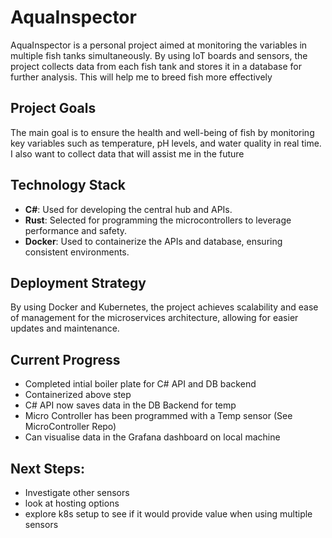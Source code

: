 # AquaInspector

AquaInspector is a personal project aimed at monitoring the variables in multiple fish tanks simultaneously. By using IoT boards and sensors, the project collects data from each fish tank and stores it in a database for further analysis. This will help me to breed fish more effectively 

## Project Goals
The main goal is to ensure the health and well-being of fish by monitoring key variables such as temperature, pH levels, and water quality in real time. I also want to collect data that will assist me in the future 

## Technology Stack
- **C#**: Used for developing the central hub and APIs.
- **Rust**: Selected for programming the microcontrollers to leverage performance and safety.
- **Docker**: Used to containerize the APIs and database, ensuring consistent environments.

## Deployment Strategy
By using Docker and Kubernetes, the project achieves scalability and ease of management for the microservices architecture, allowing for easier updates and maintenance.

## Current Progress 
- Completed intial boiler plate for C# API and DB backend 
- Containerized above step
- C# API now saves data in the DB Backend for temp
- Micro Controller has been programmed with a Temp sensor (See MicroController Repo)
- Can visualise data in the Grafana dashboard on local machine

## Next Steps:
- Investigate other sensors
- look at hosting options 
- explore k8s setup to see if it would provide value when using multiple sensors